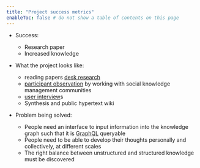 ```yaml
---
title: "Project success metrics"
enableToc: false # do not show a table of contents on this page
---
```

-   Success:
    -   Research paper
    -   Increased knowledge


- What the project looks like:
    - reading papers [desk research](app://obsidian.md/desk%20research)
    - [participant observation](app://obsidian.md/participant%20observation) by working with social knowledge management communities
    - [user interview](app://obsidian.md/user%20interview)s
    - Synthesis and public hypertext wiki


- Problem being solved:
    - People need an interface to input information into the knowledge graph such that it is [GraphQL](app://obsidian.md/GraphQL) queryable
    - People need to be able to develop their thoughts personally and collectively, at different scales
    - The right balance between unstructured and structured knowledge must be discovered